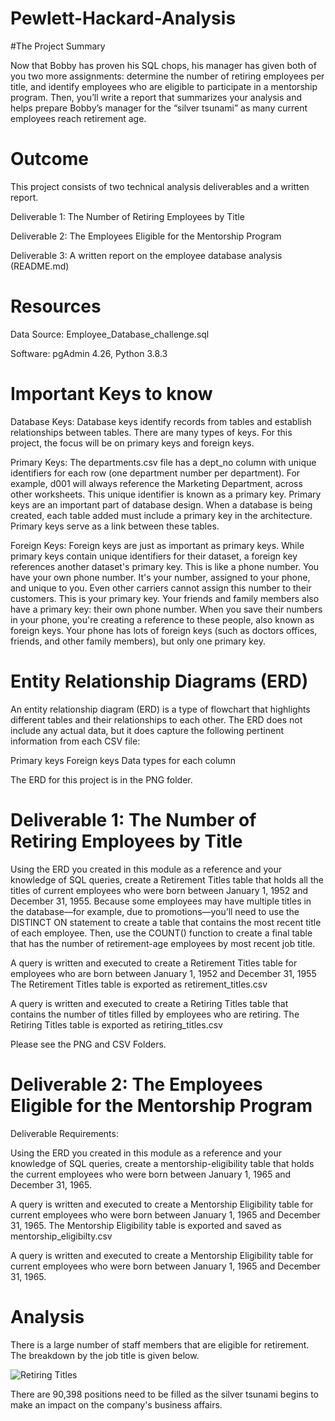 # Pewlett-Hackard-Analysis

#The Project Summary

Now that Bobby has proven his SQL chops, his manager has given both of you two more assignments: determine the number of retiring employees per title, and identify employees who are eligible to participate in a mentorship program. Then, you’ll write a report that summarizes your analysis and helps prepare Bobby’s manager for the “silver tsunami” as many current employees reach retirement age.

# Outcome

This project consists of two technical analysis deliverables and a written report.

Deliverable 1: The Number of Retiring Employees by Title

Deliverable 2: The Employees Eligible for the Mentorship Program

Deliverable 3: A written report on the employee database analysis (README.md)

# Resources

Data Source: Employee_Database_challenge.sql

Software: pgAdmin 4.26, Python 3.8.3

# Important Keys to know

Database Keys: Database keys identify records from tables and establish relationships between tables. There are many types of keys. For this project, the  focus will be on  primary keys and foreign keys.

Primary Keys: The departments.csv file has a dept_no column with unique identifiers for each row (one department number per department). For example, d001 will always reference the Marketing Department, across other worksheets. This unique identifier is known as a primary key. Primary keys are an important part of database design. When a database is being created, each table added must include a primary key in the architecture. Primary keys serve as a link between these tables.

Foreign Keys: Foreign keys are just as important as primary keys. While primary keys contain unique identifiers for their dataset, a foreign key references another dataset's primary key. This is like a phone number. You have your own phone number. It's your number, assigned to your phone, and unique to you. Even other carriers cannot assign this number to their customers. This is your primary key. Your friends and family members also have a primary key: their own phone number.
When you save their numbers in your phone, you're creating a reference to these people, also known as foreign keys. Your phone has lots of foreign keys (such as doctors offices, friends, and other family members), but only one primary key.

# Entity Relationship Diagrams (ERD)
An entity relationship diagram (ERD) is a type of flowchart that highlights different tables and their relationships to each other. The ERD does not include any actual data, but it does capture the following pertinent information from each CSV file:

Primary keys
Foreign keys
Data types for each column

The ERD for this project is in the PNG folder. 

# Deliverable 1: The Number of Retiring Employees by Title
Using the ERD you created in this module as a reference and your knowledge of SQL queries, create a Retirement Titles table that holds all the titles of current employees who were born between January 1, 1952 and December 31, 1955. Because some employees may have multiple titles in the database—for example, due to promotions—you’ll need to use the DISTINCT ON statement to create a table that contains the most recent title of each employee. Then, use the COUNT() function to create a final table that has the number of retirement-age employees by most recent job title.

A query is written and executed to create a Retirement Titles table for employees who are born between January 1, 1952 and December 31, 1955
The Retirement Titles table is exported as retirement_titles.csv

A query is written and executed to create a Retiring Titles table that contains the number of titles filled by employees who are retiring.
The Retiring Titles table is exported as retiring_titles.csv

Please see the PNG and CSV Folders.

# Deliverable 2: The Employees Eligible for the Mentorship Program

Deliverable Requirements:

Using the ERD you created in this module as a reference and your knowledge of SQL queries, create a mentorship-eligibility table that holds the current employees who were born between January 1, 1965 and December 31, 1965.

A query is written and executed to create a Mentorship Eligibility table for current employees who were born between January 1, 1965 and December 31, 1965.
The Mentorship Eligibility table is exported and saved as mentorship_eligibilty.csv

A query is written and executed to create a Mentorship Eligibility table for current employees who were born between January 1, 1965 and December 31, 1965.

# Analysis

There is a large number of staff members that are eligible for retirement. The breakdown by the job title is given below.  

![Retiring Titles](https://user-images.githubusercontent.com/96134924/164143509-3d25922d-15f8-42c6-b9b7-de44c59094ae.png)

There are 90,398 positions need to be filled as the silver tsunami begins to make an impact on the company's business affairs. 









